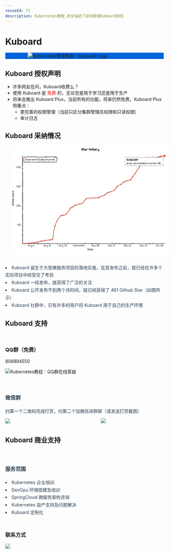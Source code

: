 ```yaml
---
vssueId: 71
description: Kubernetes教程_本文描述了如何获得Kuboard授权
---
```


# Kuboard

<div style="background-color: #0063dc;">
  <div style="max-width: 363px; margin: auto;">
    <img src="/images/logo-main.png" style="background-color: #0063dc; max-width: 100%;" alt="Kubernetes管理界面：Kuboard Logo"/>
  </div>
</div>

## Kuboard 授权声明

* 许多网友在问，Kuboard收费么？
* 使用 Kuboard 是 <font color="red">免费</font> 的，无论您是用于学习还是用于生产
* 将来会推出 Kuboard Plus，当前所有的功能，将来仍然免费。Kuboard Plus 侧重点：
  * 更完善的权限管理（当前只区分集群管理员权限和只读权限）
  * 审计日志

## Kuboard 采纳情况

<grid :rwd="{compact: 'stack'}">
  <grid-item size="2/3" :rwd="{tablet: '1/1', compact: '1/1'}" style="padding: 1rem 0 1rem 1rem;">
    <el-card style="height: 100%">
      <img src="./index.assets/image-20191008204458253.f742de59.png" alt="Kubernetes教程_Kuboard_Github_Star">
    </el-card>
  </grid-item>
  <grid-item size="1/3" :rwd="{tablet: '1/1', compact: '1/1'}" style="padding: 1rem 0 1rem 1rem;">
      <el-card style="height: 100%; color: #2c3e50; line-height: 1.7;">
        <li>Kuboard 诞生于大型微服务项目的落地实施，在其发布之前，就已经在许多个实际项目中经受住了考验</li>
        <li>Kuboard 一经发布，就获得了广泛的关注</li>
        <li>Kuboard 公开发布不到两个月时间，就已经获得了 461 Github Star（如图所示）</li>
        <li>Kuboard 社群中，已有许多的用户将 Kuboard 用于自己的生产环境</li>
      </el-card>
  </grid-item>
</grid>

## Kuboard 支持

<grid :rwd="{compact: 'stack'}">
  <grid-item size="1/3" :rwd="{tablet: '1/1', compact: '1/1'}" style="padding: 1rem 0 1rem 1rem;">
    <el-card style="height: 100%">
      <h3>QQ群（免费）</h3>
      <p>
        <Qq/> 808894550
      </p>
      <p>
        <img src="/images/kuboard_qq.png" alt="Kubernetes教程：QQ群在线答疑"/>
      </p>
    </el-card>
  </grid-item>
  <grid-item size="2/3" :rwd="{tablet: '1/1', compact: '1/1'}" style="padding: 1rem 0 1rem 1rem;">
      <el-card style="height: 100%; color: #2c3e50; line-height: 1.7;">
        <h3>微信群</h3>
        <div>
          <div style="margin-top: 10px;">
            <span>扫第一个二维码完成打赏，扫第二个加微信进群聊（请发送打赏截图）</span>
            <p style="margin-top: 10px;">
              <img src="/images/dz.png" style="width: 200px; margin-right: 120px;"></img>
              <img src="/images/dz2.jpeg" style="float: right; width: 200px;"></img>
            </p>
          </div>
        </div>
      </el-card>
  </grid-item>
</grid>

## Kuboard 商业支持

<grid :rwd="{compact: 'stack'}">
  <grid-item size="2/3" :rwd="{tablet: '1/1', compact: '1/1'}" style="padding: 1rem 0 1rem 1rem;">
    <el-card style="height: 100%; color: #2c3e50; line-height: 1.7;">
      <h3>服务范围</h3>
      <li>Kubernetes 企业培训</li>
      <li>DevOps 环境搭建及培训</li>
      <li>SpringCloud 微服务架构咨询</li>
      <li>Kubernetes 投产支持及问题解决</li>
      <li>Kuboard 定制化</li>
    </el-card>
  </grid-item>
  <grid-item size="1/3" :rwd="{tablet: '1/1', compact: '1/1'}" style="padding: 1rem 0 1rem 1rem;">
      <el-card style="height: 100%;">
        <h3>联系方式</h3>
        <img src="/images/dz2.jpeg" style="width: 200px; margin: auto;"></img>
      </el-card>
  </grid-item>
</grid>

<!-- ### 微服务落地咨询

Kuboard 团队提供微服务实施落地的全过程咨询和实施，服务范围：
<p>
  <img src="./consulting.png">
</p>

如有需要请加微信：

<p>
  <img src="/images/dz2.jpeg" style="width: 200px;"></img>
</p> -->
